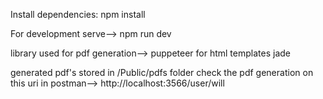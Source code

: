 Install dependencies:
npm install

For development serve-->
  npm run dev

library used for pdf generation-->
  puppeteer
for html templates
  jade

generated pdf's stored in /Public/pdfs folder 
check the pdf generation on this uri in postman-->
http://localhost:3566/user/will
